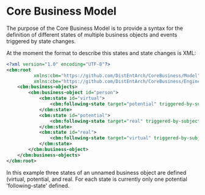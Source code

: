 # Core Business Model

The purpose of the Core Business Model is to provide a syntax for the definition of different states of multiple business objects and events triggered by state changes.

At the moment the format to describe this states and state changes is XML:

```XML
<?xml version="1.0" encoding="UTF-8"?>
<cbm:root 
          xmlns:cbm="https://github.com/DistEntArch/CoreBusiness/Model"  
          xmlns:cbe="https://github.com/DistEntArch/CoreBusiness/Engine">
    <cbm:business-objects>
        <cbm:business-object id="person">
            <cbm:state id="virtual">
                <cbm:following-state target="potential" triggered-by-subject="a person" triggered-by-predicat="accept" triggered-by-object="offer" description="Please check this box if you like to receive an offer from us."/>
            </cbm:state>
            <cbm:state id="potential">
                <cbm:following-state target="real" triggered-by-subject="a person" triggered-by-predicat="sign" triggered-by-object="contract" description="Please check this box if you like to sign this contract."/>
            </cbm:state>
            <cbm:state id="real">
                <cbm:following-state target="virtual" triggered-by-subject="a person" triggered-by-predicat="cancel" triggered-by-object="contract" description="Please check this box if you like to cancel this contract."/>
            </cbm:state>
        </cbm:business-object>
    </cbm:business-objects>
</cbm:root>
```
In this example three states of an unnamed business object are defined (virtual, potential, and real. For each state is currently only one potential 'following-state' defined. 
